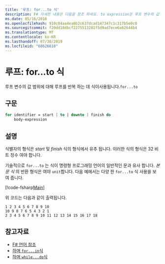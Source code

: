 ```yaml
---
title: '루프: for...to 식'
description: F# 자세한 내용은 다음을 참조 하세요. to expression은 루프 변수의 값 범위에 대해 루프를 반복 하는 데 사용 됩니다.
ms.date: 05/16/2016
ms.openlocfilehash: 910c04aa4ea6b2c637dcad147347c1c317b5e0c0
ms.sourcegitcommit: f20dd18dbcf2275513281f5d9ad7ece6a62644b4
ms.translationtype: MT
ms.contentlocale: ko-KR
ms.lasthandoff: 07/30/2019
ms.locfileid: "68626618"
---
```

# <a name="loops-forto-expression"></a>루프: for...to 식

루프 변수의 값 범위에 대해 루프를 반복 하는 데 식이사용됩니다.`for...to`

## <a name="syntax"></a>구문

```fsharp
for identifier = start [ to | downto ] finish do
    body-expression
```

## <a name="remarks"></a>설명

식별자의 형식은 *start* 및 *finish* 식의 형식에서 유추 됩니다. 이러한 식의 형식은 32 비트 정수 여야 합니다.

기술적으로 `for...to` 는 식이 명령형 프로그래밍 언어의 일반적인 문과 유사 합니다. *본문 식* 의 반환 형식은 여야 `unit`합니다. 다음 예에서는 다양 한 `for...to` 식 사용을 보여 줍니다.

[!code-fsharp[Main](~/samples/snippets/fsharp/lang-ref-2/snippet5101.fs)]

위 코드는 다음과 같이 출력됩니다.

```
1 2 3 4 5 6 7 8 9 10
10 9 8 7 6 5 4 3 2 1
2 3 4 5 6 7 8 9 10 11 12 13 14 15 16 17 18
```

## <a name="see-also"></a>참고자료

- [F# 언어 참조](index.md)
- [하며 `for...in`식](loops-for-in-expression.md)
- [하며 `while...do`식](loops-while-do-expression.md)
